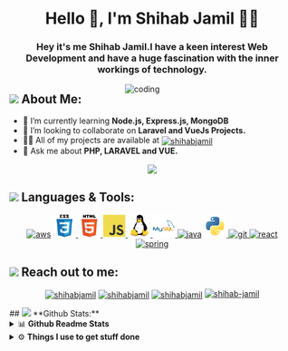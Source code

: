 <h1 align="center">Hello 👋, I'm Shihab Jamil 🎯️🚀️</h1>
<h3 align="center">Hey it's me Shihab Jamil.I have a keen interest Web Development and have a huge fascination with the inner workings of technology.</h3>

<img align="right" alt="coding" width="300" src="https://media.giphy.com/media/lP8xu5t2DLGG045H8F/giphy.gif">

## <img src="https://media.giphy.com/media/WUlplcMpOCEmTGBtBW/giphy.gif" width="40"> **About Me:**

- 🌱 I’m currently learning **Node.js, Express.js, MongoDB**
- 👯 I’m looking to collaborate on **Laravel and VueJs Projects.**
- 👨‍💻 All of my projects are available at <a href="https://github.com/shihab-jamil?tab=repositories" target="blank"><img align="center" src="https://raw.githubusercontent.com/rahuldkjain/github-profile-readme-generator/master/src/images/icons/Social/github.svg" alt="shihabjamil" height="30" width="40" /></a>
- 💬 Ask me about **PHP, LARAVEL and VUE.**

<p align="center">
  <img align="center" src="https://github-readme-streak-stats.herokuapp.com/?user=shihab-jamil&theme=radical&hide_border=true"/>
</p>

## <img src="https://media.giphy.com/media/j2pOGeGYKe2xCCKwfi/giphy.gif" width="40"> **Languages & Tools:**

<p align="center">
  <a href="https://aws.amazon.com" target="_blank"><img src="https://cdn.jsdelivr.net/gh/devicons/devicon/icons/amazonwebservices/amazonwebservices-plain-wordmark.svg" alt="aws" width="40" height="40"/></a> <a href="https://www.w3schools.com/css/" target="_blank"> <img src="https://raw.githubusercontent.com/devicons/devicon/master/icons/css3/css3-original-wordmark.svg" alt="css3" width="40" height="40"/> </a> </a> <a href="https://www.w3.org/html/" target="_blank"> <img src="https://raw.githubusercontent.com/devicons/devicon/master/icons/html5/html5-original-wordmark.svg" alt="html5" width="40" height="40"/> </a><a href="https://developer.mozilla.org/en-US/docs/Web/JavaScript" target="_blank"> <img src="https://raw.githubusercontent.com/devicons/devicon/master/icons/javascript/javascript-original.svg" alt="javascript" width="40" height="40"/> </a> 	<a href="https://www.linux.org/" target="_blank"> <img src="https://raw.githubusercontent.com/devicons/devicon/master/icons/linux/linux-original.svg" alt="linux" width="40" height="40"/> </a> <a href="https://www.mysql.com/" target="_blank"> <img src="https://raw.githubusercontent.com/devicons/devicon/master/icons/mysql/mysql-original-wordmark.svg" alt="mysql" width="40" height="40"/> </a>
  <a href="https://www.java.com/en/" target="_blank"> <img src="https://cdn.jsdelivr.net/gh/devicons/devicon/icons/java/java-original.svg"  alt="java" width="40" height="40" /></a> </a><a href="https://www.python.org" target="_blank"> <img src="https://raw.githubusercontent.com/devicons/devicon/master/icons/python/python-original.svg" alt="python" width="40" height="40"/> </a><a href="https://git-scm.com/" target="_blank"><img src="https://cdn.jsdelivr.net/gh/devicons/devicon/icons/git/git-original.svg" alt="git" width="40" height="40"/> </a><a href="https://reactjs.org/" target="_blank"><img src="https://cdn.jsdelivr.net/gh/devicons/devicon/icons/react/react-original.svg" alt="react" width="40" height="40"/> </a><a href="https://spring.io/" target="_blank"><img src="https://cdn.jsdelivr.net/gh/devicons/devicon/icons/spring/spring-original.svg" alt="spring" width="40" height="40"/> </a>
</p>

## <img src="https://media.giphy.com/media/LnQjpWaON8nhr21vNW/giphy.gif" width="40"> **Reach out to me:** ️

<p align="center">
  <a href="https://linkedin.com/in/shihab-jamil" target="_blank"><img align="center" src="https://img.shields.io/badge/-LinkedIn-0e76a8?style=flat-square&logo=Linkedin&logoColor=white" alt="shihabjamil" /></a>
  <a href="https://github.com/shihab-jamil" target="_blank"><img align="center" src="https://img.shields.io/badge/Website-3b5998?style=flat-square&logo=google-chrome&logoColor=white" alt="shihabjamil" /></a>
  <a href="mailto:shihab9720@gmail.com" target="_blank"><img align="center" src="https://img.shields.io/badge/-Gmail-EA4335?style=flat-square&logo=Gmail&logoColor=white" alt="shihabjamil" /></a>
  <a href="https://github.com/shihab-jamil" align="left"> <img src="https://komarev.com/ghpvc/?username=shihab-jamil&label=Profile%20views&color=0e75b6&style=flat" alt="shihab-jamil" /> </a>
</p>
## <img src="https://media.giphy.com/media/ZCN6F3FAkwsyOGU2RS/giphy.gif" width="40"> **Github Stats:**

<details>
  <summary>📊 <b>Github Readme Stats</b></summary>
  <br />
  <p align="center">
    <img width="430" align="center" src="https://github-readme-stats.vercel.app/api?username=shihab-jamil&show_icons=true&theme=radical&count_private=true">
    <img align="center" src="https://github-readme-stats.vercel.app/api/top-langs?username=shihab-jamil&layout=compact&theme=radical&langs_count=6" />
  </p>
</details>

<details>
  <br />
  <summary>⚙️ <b> Things I use to get stuff done</b></summary>
  <ul>
    <li><b>OS:</b> Linux </li>
    <li><b>Laptop: </b> Acer Nitro 5 (i5 8th)</li>
    <li><b>Browser: </b> Chrome Web Browser</li>
    <li><b>Code Editor:</b> Jetbrain Tools</li>
    <li><b>To Stay Updated:</b> Linkedin </li>
    <br />
  </ul>
</details>
